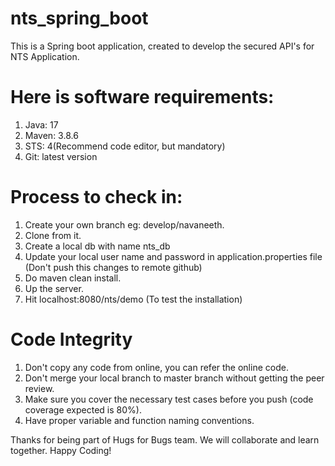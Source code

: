 # nts_spring_boot
This is a Spring boot application, created to develop the secured API's for NTS Application.   

# Here is software requirements:

1. Java: 17
2. Maven: 3.8.6
3. STS: 4(Recommend code editor, but mandatory)
4. Git: latest version

# Process to check in:

1. Create your own branch eg: develop/navaneeth.
2. Clone from it.
3. Create a local db with name nts_db 
4. Update your local user name and password in application.properties file (Don't push this changes to remote github)
5. Do maven clean install. 
6. Up the server.
7. Hit localhost:8080/nts/demo (To test the installation)

# Code Integrity

1. Don't copy any code from online, you can refer the online code.
2. Don't merge your local branch to master branch without getting the peer review. 
3. Make sure you cover the necessary test cases before you push (code coverage expected is 80%).
4. Have proper variable and function naming conventions.

Thanks for being part of Hugs for Bugs team. We will collaborate and learn together. 
Happy Coding!
